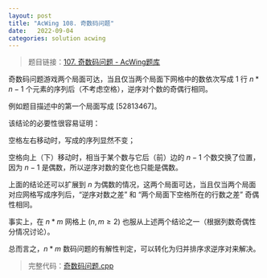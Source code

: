 ```yaml
---
layout: post
title: "AcWing 108. 奇数码问题"
date:   2022-09-04
categories: solution acwing
---
```


> 题目链接：<a href="https://www.acwing.com/problem/content/110/" target="_blank">107. 奇数码问题 - AcWing题库</a>

奇数码问题游戏两个局面可达，当且仅当两个局面下网格中的数依次写成 $1$ 行 $n * n - 1$ 个元素的序列后（不考虑空格），逆序对个数的奇偶行相同。

例如题目描述中的第一个局面写成 $[5 2 8 1 3 4 6 7]$。

该结论的必要性很容易证明：

空格左右移动时，写成的序列显然不变；

空格向上（下）移动时，相当于某个数与它后（前）边的 $n - 1$ 个数交换了位置，因为 $n - 1$ 是偶数，所以逆序对数的变化也只能是偶数。

上面的结论还可以扩展到 $n$ 为偶数的情况，这两个局面可达，当且仅当两个局面对应网格写成序列后，“逆序对数之差” 和 “两个局面下空格所在的行数之差” 奇偶性相同。

事实上，在 $n * m$ 网格上 $(n, m \geq 2)$ 也服从上述两个结论之一（根据列数奇偶性分情况讨论）。

总而言之，$n * m$ 数码问题的有解性判定，可以转化为归并排序求逆序对来解决。

> 完整代码：<a href="https://gitee.com/lyccrius/oi/blob/master/AcWing/108/奇数码问题.cpp" target="_blank">奇数码问题.cpp</a>